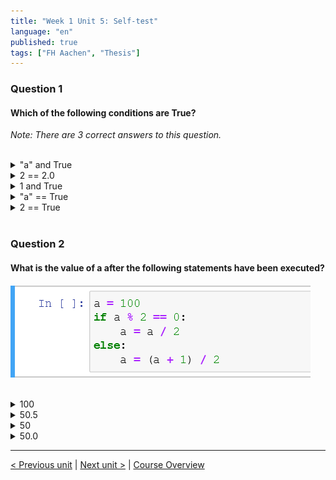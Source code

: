 ```yaml
---
title: "Week 1 Unit 5: Self-test"
language: "en"
published: true
tags: ["FH Aachen", "Thesis"]
---
```


### Question 1

#### Which of the following conditions are True?

*Note: There are 3 correct answers to this question.*

<br>

<details>
	<summary>"a" and True</summary>
	✅
</details>


<details>
	<summary>2 == 2.0 </summary>
	✅
</details>


<details>
	<summary>1 and True </summary>
	✅
</details>


<details>
	<summary>"a" == True</summary>
	❌
</details>


<details>
	<summary>2 == True</summary>
	❌
</details>

<br>

### Question 2

#### What is the value of a after the following statements have been executed?

<img src=imgs/week1_unit5_f2.png><br><br>

<details>
	<summary>100</summary>
	❌
</details>


<details>
	<summary>50.5</summary>
	❌
</details>


<details>
	<summary>50</summary>
	❌
</details>


<details>
	<summary>50.0</summary>
	✅
</details>

---

[< Previous unit](/teaching/python-mooc/week1_unit5_exercise) | [Next unit >](/teaching/python-mooc/week1_unit5_using_if_statements) |
[Course Overview](/teaching/python-mooc)